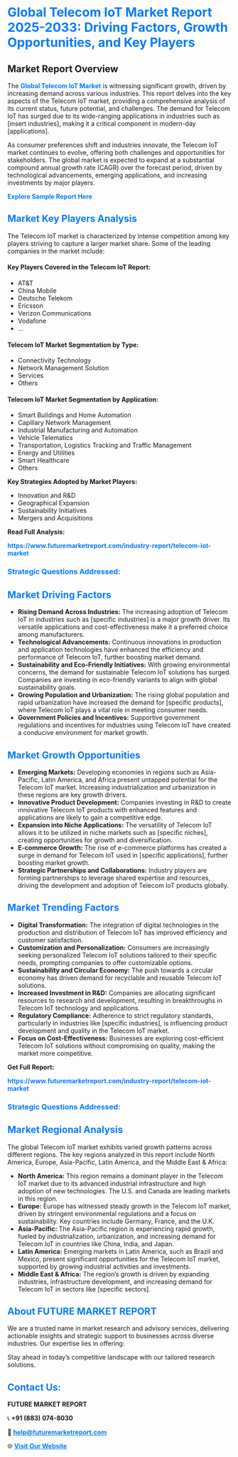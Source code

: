 <h1 style="color: #007BFF;">Global Telecom IoT Market Report 2025-2033: Driving Factors, Growth Opportunities, and Key Players</h1>

<section id="overview">
<h2>Market Report Overview</h2>
<p>The <a href="https://www.futuremarketreport.com/industry-report/telecom-iot-market" style="color: #007BFF; text-decoration: none;"><strong>Global Telecom IoT Market</strong></a> is witnessing significant growth, driven by increasing demand across various industries. This report delves into the key aspects of the Telecom IoT market, providing a comprehensive analysis of its current status, future potential, and challenges. The demand for Telecom IoT has surged due to its wide-ranging applications in industries such as [insert industries], making it a critical component in modern-day [applications].</p>
<p>As consumer preferences shift and industries innovate, the Telecom IoT market continues to evolve, offering both challenges and opportunities for stakeholders. The global market is expected to expand at a substantial compound annual growth rate (CAGR) over the forecast period, driven by technological advancements, emerging applications, and increasing investments by major players.</p>
</section>

<section id="overview">
<p><a href="https://www.futuremarketreport.com/request-sample/reportId=108220" style="color: #007BFF; text-decoration: none;"><strong>Explore Sample Report Here</strong></a></p>
</section>

<section id="key-players">
<h2 style="color: #007BFF;">Market Key Players Analysis</h2>
<p>The Telecom IoT market is characterized by intense competition among key players striving to capture a larger market share. Some of the leading companies in the market include:</p>
<h4>Key Players Covered in the Telecom IoT Report:</h4>
<ul><li>AT&amp;T</li><li>China Mobile</li><li>Deutsche Telekom</li><li>Ericsson</li><li>Verizon Communications</li><li>Vodafone</li><li>...</li></ul>
<h4>Telecom IoT Market Segmentation by Type:</h4>
<ul><li>Connectivity Technology</li><li>Network Management Solution</li><li>Services</li><li>Others</li></ul>

<h4>Telecom IoT Market Segmentation by Application:</h4>
<ul><li>Smart Buildings and Home Automation</li><li>Capillary Network Management</li><li>Industrial Manufacturing and Automation</li><li>Vehicle Telematics</li><li>Transportation, Logistics Tracking and Traffic Management</li><li>Energy and Utilities</li><li>Smart Healthcare</li><li>Others</li></ul>
<p><strong>Key Strategies Adopted by Market Players:</strong></p>
<ul>
<li>Innovation and R&D</li>
<li>Geographical Expansion</li>
<li>Sustainability Initiatives</li>
<li>Mergers and Acquisitions</li>
</ul>
</section>

<section>
<p><strong>Read Full Analysis: </strong></p><a href="https://www.futuremarketreport.com/industry-report/telecom-iot-market" style="color: #007BFF; text-decoration: none;"><strong>https://www.futuremarketreport.com/industry-report/telecom-iot-market</strong></a>
<h3 style="color: #007BFF;">Strategic Questions Addressed:</h3>
</section>

<section id="driving-factors">
<h2 style="color: #007BFF;">Market Driving Factors</h2>
<ul>
<li><strong>Rising Demand Across Industries:</strong> The increasing adoption of Telecom IoT in industries such as [specific industries] is a major growth driver. Its versatile applications and cost-effectiveness make it a preferred choice among manufacturers.</li>
<li><strong>Technological Advancements:</strong> Continuous innovations in production and application technologies have enhanced the efficiency and performance of Telecom IoT, further boosting market demand.</li>
<li><strong>Sustainability and Eco-Friendly Initiatives:</strong> With growing environmental concerns, the demand for sustainable Telecom IoT solutions has surged. Companies are investing in eco-friendly variants to align with global sustainability goals.</li>
<li><strong>Growing Population and Urbanization:</strong> The rising global population and rapid urbanization have increased the demand for [specific products], where Telecom IoT plays a vital role in meeting consumer needs.</li>
<li><strong>Government Policies and Incentives:</strong> Supportive government regulations and incentives for industries using Telecom IoT have created a conducive environment for market growth.</li>
</ul>
</section>

<section id="growth-opportunities">
<h2 style="color: #007BFF;">Market Growth Opportunities</h2>
<ul>
<li><strong>Emerging Markets:</strong> Developing economies in regions such as Asia-Pacific, Latin America, and Africa present untapped potential for the Telecom IoT market. Increasing industrialization and urbanization in these regions are key growth drivers.</li>
<li><strong>Innovative Product Development:</strong> Companies investing in R&D to create innovative Telecom IoT products with enhanced features and applications are likely to gain a competitive edge.</li>
<li><strong>Expansion into Niche Applications:</strong> The versatility of Telecom IoT allows it to be utilized in niche markets such as [specific niches], creating opportunities for growth and diversification.</li>
<li><strong>E-commerce Growth:</strong> The rise of e-commerce platforms has created a surge in demand for Telecom IoT used in [specific applications], further boosting market growth.</li>
<li><strong>Strategic Partnerships and Collaborations:</strong> Industry players are forming partnerships to leverage shared expertise and resources, driving the development and adoption of Telecom IoT products globally.</li>
</ul>
</section>

<section id="trending-factors">
<h2 style="color: #007BFF;">Market Trending Factors</h2>
<ul>
<li><strong>Digital Transformation:</strong> The integration of digital technologies in the production and distribution of Telecom IoT has improved efficiency and customer satisfaction.</li>
<li><strong>Customization and Personalization:</strong> Consumers are increasingly seeking personalized Telecom IoT solutions tailored to their specific needs, prompting companies to offer customizable options.</li>
<li><strong>Sustainability and Circular Economy:</strong> The push towards a circular economy has driven demand for recyclable and reusable Telecom IoT solutions.</li>
<li><strong>Increased Investment in R&D:</strong> Companies are allocating significant resources to research and development, resulting in breakthroughs in Telecom IoT technology and applications.</li>
<li><strong>Regulatory Compliance:</strong> Adherence to strict regulatory standards, particularly in industries like [specific industries], is influencing product development and quality in the Telecom IoT market.</li>
<li><strong>Focus on Cost-Effectiveness:</strong> Businesses are exploring cost-efficient Telecom IoT solutions without compromising on quality, making the market more competitive.</li>
</ul>
</section>

<section>
<p><strong>Get Full Report: </strong></p><a href="https://www.futuremarketreport.com/industry-report/telecom-iot-market" style="color: #007BFF; text-decoration: none;"><strong>https://www.futuremarketreport.com/industry-report/telecom-iot-market</strong></a>
<h3 style="color: #007BFF;">Strategic Questions Addressed:</h3>
</section>


<section id="regional-analysis">
<h2 style="color: #007BFF;">Market Regional Analysis</h2>
<p>The global Telecom IoT market exhibits varied growth patterns across different regions. The key regions analyzed in this report include North America, Europe, Asia-Pacific, Latin America, and the Middle East & Africa:</p>
<ul>
<li><strong>North America:</strong> This region remains a dominant player in the Telecom IoT market due to its advanced industrial infrastructure and high adoption of new technologies. The U.S. and Canada are leading markets in this region.</li>
<li><strong>Europe:</strong> Europe has witnessed steady growth in the Telecom IoT market, driven by stringent environmental regulations and a focus on sustainability. Key countries include Germany, France, and the U.K.</li>
<li><strong>Asia-Pacific:</strong> The Asia-Pacific region is experiencing rapid growth, fueled by industrialization, urbanization, and increasing demand for Telecom IoT in countries like China, India, and Japan.</li>
<li><strong>Latin America:</strong> Emerging markets in Latin America, such as Brazil and Mexico, present significant opportunities for the Telecom IoT market, supported by growing industrial activities and investments.</li>
<li><strong>Middle East & Africa:</strong> The region’s growth is driven by expanding industries, infrastructure development, and increasing demand for Telecom IoT in sectors like [specific sectors].</li>
</ul>
</section>

<footer>
<h2 style="color: #007BFF;">About FUTURE MARKET REPORT</h2>
<p>We are a trusted name in market research and advisory services, delivering actionable insights and strategic support to businesses across diverse industries. Our expertise lies in offering:</p>

<p>Stay ahead in today’s competitive landscape with our tailored research solutions.</p>

<h2 style="color: #007BFF;">Contact Us:</h2>
<p><strong>FUTURE MARKET REPORT</strong></p>
<p>📞 <strong>+91 (883) 074-8030</strong></p>
<p>📧 <strong><a href="mailto:help@futuremarketreport.com" style="color: #007BFF;">help@futuremarketreport.com</a></strong></p>
<p>🌐 <strong><a href="https://www.futuremarketreport.com/" style="color: #007BFF;">Visit Our Website</a></strong></p>
</footer>